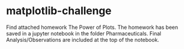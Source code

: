 # matplotlib-challenge

Find attached homework The Power of Plots. The homework has been saved in a jupyter notebook in the folder Pharmaceuticals. Final Analysis/Observations are included at the top of the notebook.